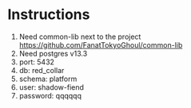 # Instructions

1) Need common-lib next to the project https://github.com/FanatTokyoGhoul/common-lib
2) Need postgres v13.3
3) port: 5432
4) db: red_collar
5) schema: platform
6) user: shadow-fiend
7) password: qqqqqq
